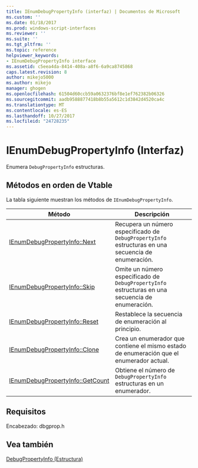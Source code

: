 ```yaml
---
title: IEnumDebugPropertyInfo (interfaz) | Documentos de Microsoft
ms.custom: ''
ms.date: 01/18/2017
ms.prod: windows-script-interfaces
ms.reviewer: ''
ms.suite: ''
ms.tgt_pltfrm: ''
ms.topic: reference
helpviewer_keywords:
- IEnumDebugPropertyInfo interface
ms.assetid: c5eea4da-8414-408a-a8f6-6a9ca8745868
caps.latest.revision: 8
author: mikejo5000
ms.author: mikejo
manager: ghogen
ms.openlocfilehash: 61504d60ccb59a0632376bf8e1ef762382b06326
ms.sourcegitcommit: aadb9588877418b8b55a5612c1d3842d4520ca4c
ms.translationtype: MT
ms.contentlocale: es-ES
ms.lasthandoff: 10/27/2017
ms.locfileid: "24728235"
---
```

# <a name="ienumdebugpropertyinfo-interface"></a>IEnumDebugPropertyInfo (Interfaz)
Enumera `DebugPropertyInfo` estructuras.  
  
## <a name="methods-in-vtable-order"></a>Métodos en orden de Vtable  
 La tabla siguiente muestran los métodos de `IEnumDebugPropertyInfo`.  
  
|Método|Descripción|  
|------------|-----------------|  
|[IEnumDebugPropertyInfo::Next](../../winscript/reference/ienumdebugpropertyinfo-next.md)|Recupera un número especificado de `DebugPropertyInfo` estructuras en una secuencia de enumeración.|  
|[IEnumDebugPropertyInfo::Skip](../../winscript/reference/ienumdebugpropertyinfo-skip.md)|Omite un número especificado de `DebugPropertyInfo` estructuras en una secuencia de enumeración.|  
|[IEnumDebugPropertyInfo::Reset](../../winscript/reference/ienumdebugpropertyinfo-reset.md)|Restablece la secuencia de enumeración al principio.|  
|[IEnumDebugPropertyInfo::Clone](../../winscript/reference/ienumdebugpropertyinfo-clone.md)|Crea un enumerador que contiene el mismo estado de enumeración que el enumerador actual.|  
|[IEnumDebugPropertyInfo::GetCount](../../winscript/reference/ienumdebugpropertyinfo-getcount.md)|Obtiene el número de `DebugPropertyInfo` estructuras en un enumerador.|  
  
## <a name="requirements"></a>Requisitos  
 Encabezado: dbgprop.h  
  
## <a name="see-also"></a>Vea también  
 [DebugPropertyInfo (Estructura)](../../winscript/reference/debugpropertyinfo-structure.md)